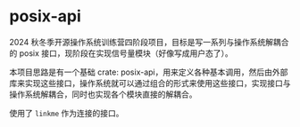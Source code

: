 # posix-api

2024 秋冬季开源操作系统训练营四阶段项目，目标是写一系列与操作系统解耦合的 posix 接口，现阶段在实现信号量模块（好像写成用户态了）。

本项目思路是有一个基础 crate: posix-api，用来定义各种基本调用，然后由外部库来实现这些接口，操作系统就可以通过组合的形式来使用这些接口，实现接口与操作系统解耦合，同时也实现各个模块直接的解耦合。

使用了 `linkme` 作为连接的接口。